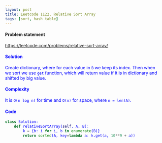 ```yaml
---
layout: post
title: Leetcode 1122. Relative Sort Array
tags: [sort, hash table]
---
```


#### Problem statement

<a href="https://leetcode.com/problems/relative-sort-array/"> <font color = blue>https://leetcode.com/problems/relative-sort-array/

#### Solution
Create dictionary, where for each value in `B` we keep its index. Then when we sort we use `get` function, which will return value if it is in dictionary and shifted by big value.

#### Complexity
It is `O(n log n)` for time and `O(n)` for space, where `n = len(A)`.

#### Code
```python
class Solution:
    def relativeSortArray(self, A, B):
        k = {b: i for i, b in enumerate(B)}
        return sorted(A, key=lambda a: k.get(a, 10**9 + a))
```
